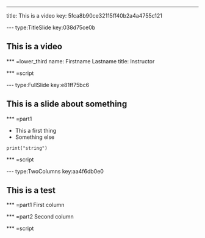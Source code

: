 ---
title: This is a video
key: 5fca8b90ce32115ff40b2a4a4755c121


--- type:TitleSlide key:038d75ce0b
## This is a video

*** =lower_third
name: Firstname Lastname
title: Instructor

*** =script


--- type:FullSlide key:e81ff75bc6
## This is a slide about something

*** =part1
- This a first thing
- Something else

```{r}
print("string")
```

*** =script


--- type:TwoColumns key:aa4f6db0e0
## This is a test

*** =part1
First column

*** =part2
Second column

*** =script

